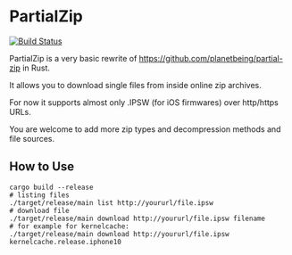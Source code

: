 # PartialZip

[![Build Status](https://travis-ci.org/marcograss/partialzip.svg?branch=master)](https://travis-ci.org/marcograss/partialzip)

PartialZip is a very basic rewrite of https://github.com/planetbeing/partial-zip in Rust.

It allows you to download single files from inside online zip archives.

For now it supports almost only .IPSW (for iOS firmwares) over http/https URLs.

You are welcome to add more zip types and decompression methods and file sources.

## How to Use

```
cargo build --release
# listing files
./target/release/main list http://yoururl/file.ipsw
# download file
./target/release/main download http://yoururl/file.ipsw filename
# for example for kernelcache:
./target/release/main download http://yoururl/file.ipsw kernelcache.release.iphone10
```
